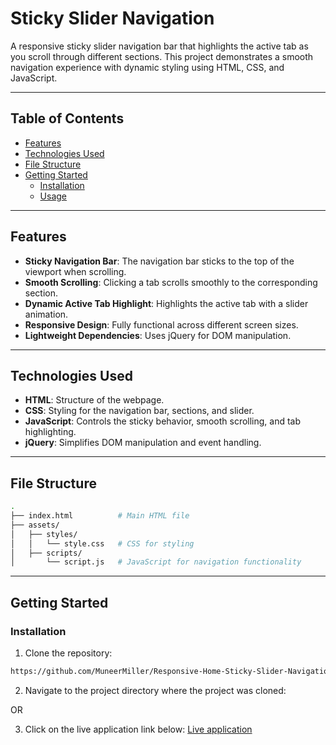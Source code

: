 # Sticky Slider Navigation

A responsive sticky slider navigation bar that highlights the active tab as you scroll through different sections. This project demonstrates a smooth navigation experience with dynamic styling using HTML, CSS, and JavaScript.

---

## Table of Contents

- [Features](#features)
- [Technologies Used](#technologies-used)
- [File Structure](#file-structure)
- [Getting Started](#getting-started)
  - [Installation](#installation)
  - [Usage](#usage)

---

## Features

- **Sticky Navigation Bar**: The navigation bar sticks to the top of the viewport when scrolling.
- **Smooth Scrolling**: Clicking a tab scrolls smoothly to the corresponding section.
- **Dynamic Active Tab Highlight**: Highlights the active tab with a slider animation.
- **Responsive Design**: Fully functional across different screen sizes.
- **Lightweight Dependencies**: Uses jQuery for DOM manipulation.

---

## Technologies Used

- **HTML**: Structure of the webpage.
- **CSS**: Styling for the navigation bar, sections, and slider.
- **JavaScript**: Controls the sticky behavior, smooth scrolling, and tab highlighting.
- **jQuery**: Simplifies DOM manipulation and event handling.

---

## File Structure

```bash
.
├── index.html          # Main HTML file
├── assets/
│   ├── styles/
│   │   └── style.css   # CSS for styling
│   ├── scripts/
│       └── script.js   # JavaScript for navigation functionality
```


---

## Getting Started

  ### Installation

  1. Clone the repository:
   ```bash
   https://github.com/MuneerMiller/Responsive-Home-Sticky-Slider-Navigation.git
   ```
  2. Navigate to the project directory where the project was cloned:
  
  OR 

  3. Click on the live application link below:
  [Live application](https://muneermiller.github.io/Responsive-Home-Sticky-Slider-Navigation/)

